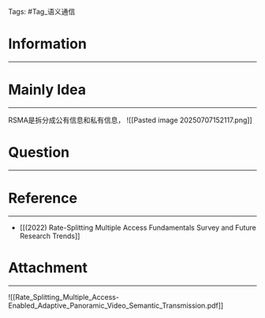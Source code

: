 Tags: #Tag_语义通信 
# Information
---


# Mainly Idea
---
RSMA是拆分成公有信息和私有信息，
![[Pasted image 20250707152117.png]]
# Question
---


# Reference
---
- [[(2022) Rate-Splitting Multiple Access Fundamentals Survey and Future Research Trends]]

# Attachment
---
![[Rate_Splitting_Multiple_Access-Enabled_Adaptive_Panoramic_Video_Semantic_Transmission.pdf]]
